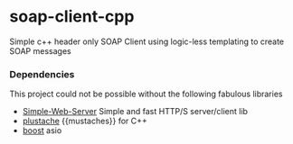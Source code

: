 soap-client-cpp
===============

Simple c++ header only SOAP Client using logic-less templating to create SOAP messages

### Dependencies

This project could not be possible without the following fabulous libraries
* [Simple-Web-Server](https://github.com/eidheim/Simple-Web-Server) Simple and fast HTTP/S server/client lib
* [plustache](https://github.com/mrtazz/plustache) {{mustaches}} for C++
* [boost](http://sourceforge.net/projects/boost/files/boost-binaries/) asio


